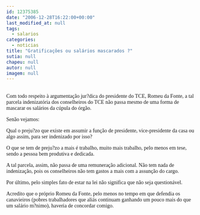 ```yaml
---
id: 12375385
date: "2006-12-28T16:22:00+00:00"
last_modified_at: null
tags:
  - salarios
categories:
  - noticias
title: "Gratificações ou salários mascarados ?"
sutia: null
chapeu: null
autor: null
imagem: null
---
```

<p><P><BR><FONT face=Verdana>Com todo respeito à argumentação jur?dica do presidente do TCE, Romeu da Fonte, a tal parcela indenizatória dos conselheiros do TCE não passa mesmo de uma forma de mascarar os salários da cúpula do órgão.</FONT></P></p>
<p><P><FONT face=Verdana>Senão vejamos: </P></p>
<p><P>Qual o preju?zo que existe em assumir a função de presidente, vice-presidente da casa ou algo assim, para ser indenizado por isso?</P></p>
<p><P>O que se tem de preju?zo a mais é trabalho, muito mais trabalho, pelo menos em tese, sendo a pessoa bem produtiva e dedicada.</P></p>
<p><P>A tal parcela, assim, não passa de uma remuneração adicional. Não tem nada de indenização, pois os conselheiros não tem gastos a mais com a assunção do cargo.</P></p>
<p><P>Por último, pelo simples fato de estar na lei não significa que não seja questionável.</P></p>
<p><P>Acredito que o próprio Romeu da Fonte, pelo menos no tempo em que defendia os canavieiros (pobres trabalhadores que aliás continuam&nbsp;ganhando um pouco mais do que um salário m?nimo), haveria de concordar comigo.</P></FONT> </p>
